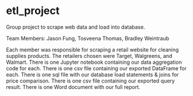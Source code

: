 # etl_project
Group project to scrape web data and load into database.

Team Members: Jason Fung, Tosveena Thomas, Bradley Weintraub

Each member was responsible for scraping a retail website for cleaning supplies products.
The retailers chosen were Target, Walgreens, and Walmart.
There is one Jupyter notebook containing our data aggregation code for each.
There is one csv file containing our exported DataFrame for each.
There is one sql file with our database load statements & joins for price comparison.
There is one csv file containing our exported query result.
There is one Word document with our full report.

